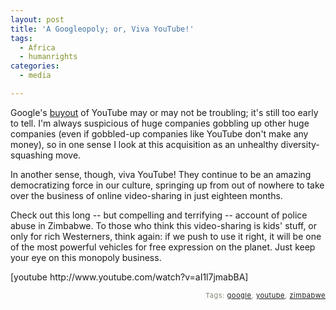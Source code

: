 ```yaml
---
layout: post
title: 'A Googleopoly; or, Viva YouTube!'
tags:
  - Africa
  - humanrights
categories:
  - media

---
```


<p>
Google's <a href="http://www.thenation.com/doc/20061030/chester">buyout</a> of YouTube may or may not be troubling; it's still too early to tell.  I'm always suspicious of huge companies gobbling up other huge companies (even if gobbled-up companies like YouTube don't make any money), so in one sense I look at this acquisition as an unhealthy diversity-squashing move.
</p><p>
In another sense, though, viva YouTube!  They continue to be an amazing democratizing force in our culture, springing up from out of nowhere to take over the business of online video-sharing in just eighteen months.  
</p><p>
Check out this long -- but compelling and terrifying -- account of police abuse in Zimbabwe.  To those who think this video-sharing is kids' stuff, or only for rich Westerners, think again: if we push to use it right, it will be one of the most powerful vehicles for free expression on the planet.  Just keep your eye on this monopoly business. 
</p><p>
[youtube http://www.youtube.com/watch?v=aI1l7jmabBA]
</p>
<!-- technorati tags start --><p style="text-align:right;font-size:11px;letter-spacing:.05em;color:#808979;">Tags: <a href="http://www.technorati.com/tag/google" rel="tag">google</a>, <a href="http://www.technorati.com/tag/youtube" rel="tag">youtube</a>, <a href="http://www.technorati.com/tag/zimbabwe" rel="tag">zimbabwe</a></p><!-- technorati tags end -->
